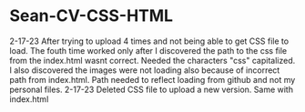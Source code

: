 # Sean-CV-CSS-HTML
2-17-23 After trying to upload 4 times and not being able to get CSS file to load. The fouth time worked only after I discovered the path to the css file from the index.html wasnt correct. Needed the characters "css" capitalized. I also discovered the images were not loading also because of incorrect path from index.html. Path needed to reflect loading from github and not my personal files.
2-17-23 Deleted CSS file to upload a new version. Same with index.html
